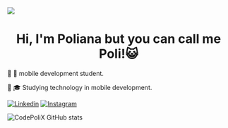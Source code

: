 <img widht=100% src="https://capsule-render.vercel.app/api?type=waving&color=FF1493&height=120&section=reader"/>
<div style="text-align:center;">
    <h1>Hi, I'm Poliana but you can call me Poli!😺</h1>
</div>
<p>  🔸 📱 mobile development student.</p> 
<p>  🔸 🎓 Studying technology in mobile development.</p> 

[![Linkedin](https://img.shields.io/badge/LinkedIn-0077B5?style=for-the-badge&logo=linkedin&logoColor=white)](https://www.linkedin.com/in/polianapadilha/)
[![Instagram](https://img.shields.io/badge/Instagram-E4405F?style=for-the-badge&logo=instagram&logoColor=white)](https://www.instagram.com/_polizinhaa_/)

  ![CodePoliX GitHub stats](https://github-readme-stats.vercel.app/api?username=CodePoliX&show_icons=true&theme=radical)
